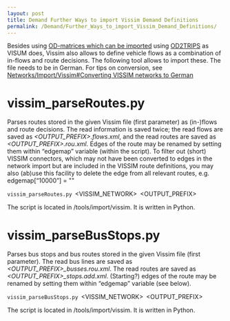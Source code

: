 ```yaml
---
layout: post
title: Demand Further Ways to import Vissim Demand Definitions
permalink: /Demand/Further_Ways_to_import_Vissim_Demand_Definitions/
---
```


Besides using [OD-matrices which can be imported](/Demand/Importing_O/D_Matrices "wikilink") using [OD2TRIPS](/OD2TRIPS "wikilink") as VISUM does, Vissim also allows to define vehicle flows as a combination of in-flows and route decisions. The following tool allows to import these. The file needs to be in German. For tips on conversion, see [Networks/Import/Vissim\#Converting VISSIM networks to German](/Networks/Import/Vissim#Converting_VISSIM_networks_to_German "wikilink")

vissim_parseRoutes.py
======================

Parses routes stored in the given Vissim file (first parameter) as (in-)flows and route decisions. The read information is saved twice; the read flows are saved as *<OUTPUT_PREFIX>.flows.xml*, and the read routes are saved as *<OUTPUT_PREFIX>.rou.xml*. Edges of the route may be renamed by setting them within “edgemap” variable (within the script). To filter out (short) VISSIM connectors, which may not have been converted to edges in the network import but are included in the VISSIM route definitions, you may also (ab)use this facility to delete the edge from all relevant routes, e.g. edgemap\[“10000”\] = ""

`vissim_parseRoutes.py `<VISSIM_NETWORK>` `<OUTPUT_PREFIX>

The script is located in /tools/import/vissim. It is written in Python.

vissim_parseBusStops.py
========================

Parses bus stops and bus routes stored in the given Vissim file (first parameter). The read bus lines are saved as *<OUTPUT_PREFIX>_busses.rou.xml*. The read routes are saved as *<OUTPUT_PREFIX>_stops.add.xml*. (Starting?) edges of the route may be renamed by setting them within “edgemap” variable (see below).

`vissim_parseBusStops.py `<VISSIM_NETWORK>` `<OUTPUT_PREFIX>

The script is located in /tools/import/vissim. It is written in Python.